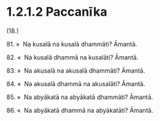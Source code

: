 # 1.2.1.2 Paccanīka

(18.)

81\. »  Na kusalā na kusalā dhammāti? Āmantā.

82\. «  Na kusalā dhammā na kusalāti? Āmantā.

83\. »  Na akusalā na akusalā dhammāti? Āmantā.

84\. «  Na akusalā dhammā na akusalāti? Āmantā.

85\. »  Na abyākatā na abyākatā dhammāti? Āmantā.

86\. «  Na abyākatā dhammā na abyākatāti? Āmantā.
